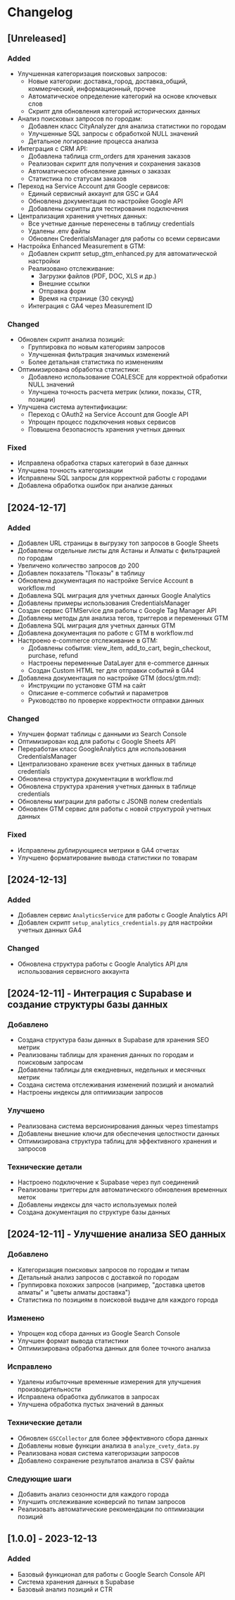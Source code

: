 # Changelog

## [Unreleased]

### Added
- Улучшенная категоризация поисковых запросов:
  - Новые категории: доставка_город, доставка_общий, коммерческий, информационный, прочее
  - Автоматическое определение категорий на основе ключевых слов
  - Скрипт для обновления категорий исторических данных
- Анализ поисковых запросов по городам:
  - Добавлен класс CityAnalyzer для анализа статистики по городам
  - Улучшенные SQL запросы с обработкой NULL значений
  - Детальное логирование процесса анализа
- Интеграция с CRM API:
  - Добавлена таблица crm_orders для хранения заказов
  - Реализован скрипт для получения и сохранения заказов
  - Автоматическое обновление данных о заказах
  - Статистика по статусам заказов
- Переход на Service Account для Google сервисов:
  - Единый сервисный аккаунт для GSC и GA4
  - Обновлена документация по настройке Google API
  - Добавлены скрипты для тестирования подключения
- Централизация хранения учетных данных:
  - Все учетные данные перенесены в таблицу credentials
  - Удалены .env файлы
  - Обновлен CredentialsManager для работы со всеми сервисами
- Настройка Enhanced Measurement в GTM:
  - Добавлен скрипт setup_gtm_enhanced.py для автоматической настройки
  - Реализовано отслеживание:
    - Загрузки файлов (PDF, DOC, XLS и др.)
    - Внешние ссылки
    - Отправка форм
    - Время на странице (30 секунд)
  - Интеграция с GA4 через Measurement ID

### Changed
- Обновлен скрипт анализа позиций:
  - Группировка по новым категориям запросов
  - Улучшенная фильтрация значимых изменений
  - Более детальная статистика по изменениям
- Оптимизирована обработка статистики:
  - Добавлено использование COALESCE для корректной обработки NULL значений
  - Улучшена точность расчета метрик (клики, показы, CTR, позиции)
- Улучшена система аутентификации:
  - Переход с OAuth2 на Service Account для Google API
  - Упрощен процесс подключения новых сервисов
  - Повышена безопасность хранения учетных данных

### Fixed
- Исправлена обработка старых категорий в базе данных
- Улучшена точность категоризации
- Исправлены SQL запросы для корректной работы с городами
- Добавлена обработка ошибок при анализе данных

## [2024-12-17]
### Added
- Добавлен URL страницы в выгрузку топ запросов в Google Sheets
- Добавлены отдельные листы для Астаны и Алматы с фильтрацией по городам
- Увеличено количество запросов до 200
- Добавлен показатель "Показы" в таблицу
- Обновлена документация по настройке Service Account в workflow.md
- Добавлена SQL миграция для учетных данных Google Analytics
- Добавлены примеры использования CredentialsManager
- Создан сервис GTMService для работы с Google Tag Manager API
- Добавлены методы для анализа тегов, триггеров и переменных GTM
- Добавлена SQL миграция для учетных данных GTM
- Добавлена документация по работе с GTM в workflow.md
- Настроено e-commerce отслеживание в GTM:
  - Добавлены события: view_item, add_to_cart, begin_checkout, purchase, refund
  - Настроены переменные DataLayer для e-commerce данных
  - Создан Custom HTML тег для отправки событий в GA4
- Добавлена документация по настройке GTM (docs/gtm.md):
  - Инструкции по установке GTM на сайт
  - Описание e-commerce событий и параметров
  - Руководство по проверке корректности отправки данных

### Changed
- Улучшен формат таблицы с данными из Search Console
- Оптимизирован код для работы с Google Sheets API
- Переработан класс GoogleAnalytics для использования CredentialsManager
- Централизовано хранение всех учетных данных в таблице credentials
- Обновлена структура документации в workflow.md
- Обновлена структура хранения учетных данных в таблице credentials
- Обновлены миграции для работы с JSONB полем credentials
- Обновлен GTM сервис для работы с новой структурой учетных данных

### Fixed
- Исправлены дублирующиеся метрики в GA4 отчетах
- Улучшено форматирование вывода статистики по товарам

## [2024-12-13]
### Added
- Добавлен сервис `AnalyticsService` для работы с Google Analytics API
- Добавлен скрипт `setup_analytics_credentials.py` для настройки учетных данных GA4
### Changed
- Обновлена структура работы с Google Analytics API для использования сервисного аккаунта

## [2024-12-11] - Интеграция с Supabase и создание структуры базы данных

### Добавлено
- Создана структура базы данных в Supabase для хранения SEO метрик
- Реализованы таблицы для хранения данных по городам и поисковым запросам
- Добавлены таблицы для ежедневных, недельных и месячных метрик
- Создана система отслеживания изменений позиций и аномалий
- Настроены индексы для оптимизации запросов

### Улучшено
- Реализована система версионирования данных через timestamps
- Добавлены внешние ключи для обеспечения целостности данных
- Оптимизирована структура таблиц для эффективного хранения и запросов

### Технические детали
- Настроено подключение к Supabase через пул соединений
- Реализованы триггеры для автоматического обновления временных меток
- Добавлены индексы для часто используемых полей
- Создана документация по структуре базы данных

## [2024-12-11] - Улучшение анализа SEO данных

### Добавлено
- Категоризация поисковых запросов по городам и типам
- Детальный анализ запросов с доставкой по городам
- Группировка похожих запросов (например, "доставка цветов алматы" и "цветы алматы доставка")
- Статистика по позициям в поисковой выдаче для каждого города

### Изменено
- Упрощен код сбора данных из Google Search Console
- Улучшен формат вывода статистики
- Оптимизирована обработка данных для более точного анализа

### Исправлено
- Удалены избыточные временные измерения для улучшения производительности
- Исправлена обработка дубликатов в запросах
- Улучшена обработка пустых значений в данных

### Технические детали
- Обновлен `GSCCollector` для более эффективного сбора данных
- Добавлены новые функции анализа в `analyze_cvety_data.py`
- Реализована новая система категоризации запросов
- Добавлено сохранение результатов анализа в CSV файлы

### Следующие шаги
- Добавить анализ сезонности для каждого города
- Улучшить отслеживание конверсий по типам запросов
- Реализовать автоматические рекомендации по оптимизации позиций

## [1.0.0] - 2023-12-13

### Added
- Базовый функционал для работы с Google Search Console API
- Система хранения данных в Supabase
- Базовый анализ позиций и CTR
